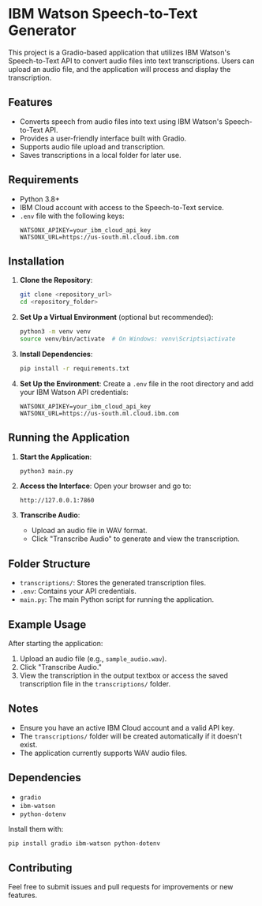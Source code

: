 # IBM Watson Speech-to-Text Generator

This project is a Gradio-based application that utilizes IBM Watson's Speech-to-Text API to convert audio files into text transcriptions. Users can upload an audio file, and the application will process and display the transcription.

## Features
- Converts speech from audio files into text using IBM Watson's Speech-to-Text API.
- Provides a user-friendly interface built with Gradio.
- Supports audio file upload and transcription.
- Saves transcriptions in a local folder for later use.

## Requirements
- Python 3.8+
- IBM Cloud account with access to the Speech-to-Text service.
- `.env` file with the following keys:
  ```env
  WATSONX_APIKEY=your_ibm_cloud_api_key
  WATSONX_URL=https://us-south.ml.cloud.ibm.com
  ```

## Installation

1. **Clone the Repository**:
   ```bash
   git clone <repository_url>
   cd <repository_folder>
   ```

2. **Set Up a Virtual Environment** (optional but recommended):
   ```bash
   python3 -m venv venv
   source venv/bin/activate  # On Windows: venv\Scripts\activate
   ```

3. **Install Dependencies**:
   ```bash
   pip install -r requirements.txt
   ```

4. **Set Up the Environment**:
   Create a `.env` file in the root directory and add your IBM Watson API credentials:
   ```env
   WATSONX_APIKEY=your_ibm_cloud_api_key
   WATSONX_URL=https://us-south.ml.cloud.ibm.com
   ```

## Running the Application

1. **Start the Application**:
   ```bash
   python3 main.py
   ```

2. **Access the Interface**:
   Open your browser and go to:
   ```
   http://127.0.0.1:7860
   ```

3. **Transcribe Audio**:
   - Upload an audio file in WAV format.
   - Click "Transcribe Audio" to generate and view the transcription.

## Folder Structure
- `transcriptions/`: Stores the generated transcription files.
- `.env`: Contains your API credentials.
- `main.py`: The main Python script for running the application.

## Example Usage
After starting the application:
1. Upload an audio file (e.g., `sample_audio.wav`).
2. Click "Transcribe Audio."
3. View the transcription in the output textbox or access the saved transcription file in the `transcriptions/` folder.

## Notes
- Ensure you have an active IBM Cloud account and a valid API key.
- The `transcriptions/` folder will be created automatically if it doesn't exist.
- The application currently supports WAV audio files.

## Dependencies
- `gradio`
- `ibm-watson`
- `python-dotenv`

Install them with:
```bash
pip install gradio ibm-watson python-dotenv
```



## Contributing
Feel free to submit issues and pull requests for improvements or new features.


